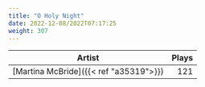 ```yaml
---
title: "O Holy Night"
date: 2022-12-08/2022T07:17:25
weight: 307
---
```




 Artist | Plays 
----- | -----:
[Martina McBride]({{< ref "a35319">}}) | 121
